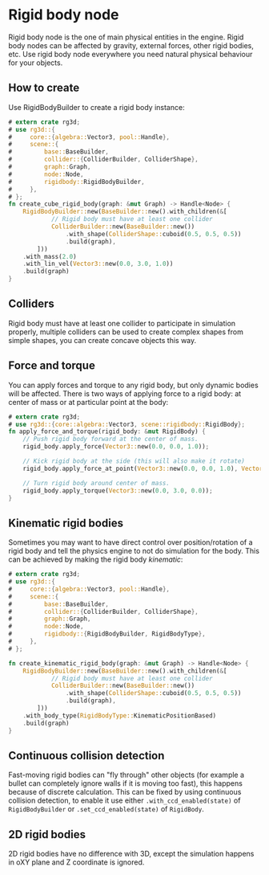 # Rigid body node

Rigid body node is the one of main physical entities in the engine. Rigid body nodes can be affected by gravity, 
external forces, other rigid bodies, etc. Use rigid body node everywhere you need natural physical behaviour for
your objects.

## How to create

Use RigidBodyBuilder to create a rigid body instance:

```rust
# extern crate rg3d;
# use rg3d::{
#     core::{algebra::Vector3, pool::Handle},
#     scene::{
#         base::BaseBuilder,
#         collider::{ColliderBuilder, ColliderShape},
#         graph::Graph,
#         node::Node,
#         rigidbody::RigidBodyBuilder,
#     },
# };
fn create_cube_rigid_body(graph: &mut Graph) -> Handle<Node> {
    RigidBodyBuilder::new(BaseBuilder::new().with_children(&[
            // Rigid body must have at least one collider
            ColliderBuilder::new(BaseBuilder::new())
                .with_shape(ColliderShape::cuboid(0.5, 0.5, 0.5))
                .build(graph),
        ]))
    .with_mass(2.0)
    .with_lin_vel(Vector3::new(0.0, 3.0, 1.0))
    .build(graph)
}
```

## Colliders

Rigid body must have at least one collider to participate in simulation properly, multiple colliders can be used to
create complex shapes from simple shapes, you can create concave objects this way.

## Force and torque

You can apply forces and torque to any rigid body, but only dynamic bodies will be affected. There is two ways of
applying force to a rigid body: at center of mass or at particular point at the body:

```rust
# extern crate rg3d;
# use rg3d::{core::algebra::Vector3, scene::rigidbody::RigidBody};
fn apply_force_and_torque(rigid_body: &mut RigidBody) {
    // Push rigid body forward at the center of mass.
    rigid_body.apply_force(Vector3::new(0.0, 0.0, 1.0));

    // Kick rigid body at the side (this will also make it rotate)
    rigid_body.apply_force_at_point(Vector3::new(0.0, 0.0, 1.0), Vector3::new(1.0, 0.0, 0.0));

    // Turn rigid body around center of mass.
    rigid_body.apply_torque(Vector3::new(0.0, 3.0, 0.0));
}
```

## Kinematic rigid bodies

Sometimes you may want to have direct control over position/rotation of a rigid body and tell the physics engine to not
do simulation for the body. This can be achieved by making the rigid body _kinematic_:

```rust
# extern crate rg3d;
# use rg3d::{
#     core::{algebra::Vector3, pool::Handle},
#     scene::{
#         base::BaseBuilder,
#         collider::{ColliderBuilder, ColliderShape},
#         graph::Graph,
#         node::Node,
#         rigidbody::{RigidBodyBuilder, RigidBodyType},
#     },
# };

fn create_kinematic_rigid_body(graph: &mut Graph) -> Handle<Node> {
    RigidBodyBuilder::new(BaseBuilder::new().with_children(&[
            // Rigid body must have at least one collider
            ColliderBuilder::new(BaseBuilder::new())
                .with_shape(ColliderShape::cuboid(0.5, 0.5, 0.5))
                .build(graph),
        ]))
    .with_body_type(RigidBodyType::KinematicPositionBased)
    .build(graph)
}
```

## Continuous collision detection

Fast-moving rigid bodies can "fly through" other objects (for example a bullet can completely ignore walls if it is 
moving too fast), this happens because of discrete calculation. This can be fixed by using continuous collision detection,
to enable it use either `.with_ccd_enabled(state)` of `RigidBodyBuilder` or `.set_ccd_enabled(state)` of `RigidBody`.

## 2D rigid bodies

2D rigid bodies have no difference with 3D, except the simulation happens in oXY plane and Z coordinate is ignored.
